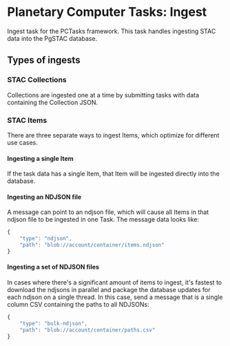 # Planetary Computer Tasks: Ingest

Ingest task for the PCTasks framework. This task handles ingesting STAC data into the PgSTAC database.

## Types of ingests

### STAC Collections

Collections are ingested one at a time by submitting tasks with data containing the Collection JSON.

### STAC Items

There are three separate ways to ingest Items, which optimize for different use cases.

#### Ingesting a single Item

If the task data has a single Item, that Item will be ingested directly into the database.

#### Ingesting an NDJSON file

A message can point to an ndjson file, which will cause all Items in that ndjson file to be ingested in one Task.
The message data looks like:

```javascript
{
    "type": "ndjson",
    "path": "blob://account/container/items.ndjson"
}
```

#### Ingesting a set of NDJSON files

In cases where there's a significant amount of items to ingest, it's fastest to download the ndjsons in parallel and package the
database updates for each ndjson on a single thread. In this case, send a message that is a single column CSV containing
the paths to all NDJSONs:

```javascript
{
    "type": "bulk-ndjson",
    "path": "blob://account/container/paths.csv"
}
```